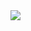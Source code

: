 <picture>
  <source
    srcset="https://github-readme-stats.vercel.app/api?username=Luiz-M-Ribeiro&show_icons=true&theme=dark"
    media="(prefers-color-scheme: onedark)"
  />
  <source
    srcset="https://github-readme-stats.vercel.app/api?username=Luiz-M-Ribeiro&show_icons=true"
    media="(prefers-color-scheme: onedark), (prefers-color-scheme: onedark)"
  />
  <img src="https://github-readme-stats.vercel.app/api?username=Luiz-M-Ribeiro&show_icons=true" />
</picture>
